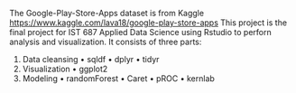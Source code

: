 The Google-Play-Store-Apps dataset is from Kaggle https://www.kaggle.com/lava18/google-play-store-apps
This project is the final project for IST 687 Applied Data Science using Rstudio to perforn analysis and visualization. It consists of three parts:
1.	Data cleansing
  •	sqldf
  •	dplyr
  •	tidyr
2.	Visualization
  •	ggplot2
3.	Modeling
  •	randomForest
  •	Caret
  •	pROC
  •	kernlab
